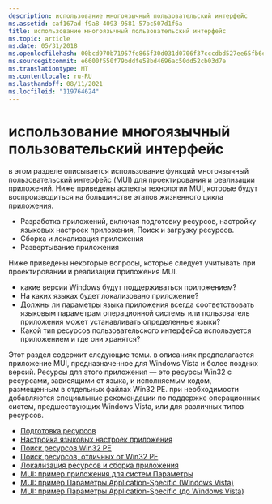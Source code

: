 ```yaml
---
description: использование многоязычный пользовательский интерфейс
ms.assetid: caf167ad-f9a8-4093-9581-57bc507d1f6a
title: использование многоязычный пользовательский интерфейс
ms.topic: article
ms.date: 05/31/2018
ms.openlocfilehash: 00bcd970b71957fe865f30d031d0706f37cccdbd527ee65fb6e4a812f2836bb0
ms.sourcegitcommit: e6600f550f79bddfe58bd4696ac50dd52cb03d7e
ms.translationtype: MT
ms.contentlocale: ru-RU
ms.lasthandoff: 08/11/2021
ms.locfileid: "119764624"
---
```

# <a name="using-multilingual-user-interface"></a>использование многоязычный пользовательский интерфейс

в этом разделе описывается использование функций многоязычный пользовательский интерфейс (MUI) для проектирования и реализации приложений. Ниже приведены аспекты технологии MUI, которые будут воспроизводиться на большинстве этапов жизненного цикла приложения.

-   Разработка приложений, включая подготовку ресурсов, настройку языковых настроек приложения, Поиск и загрузку ресурсов.
-   Сборка и локализация приложения
-   Развертывание приложения

Ниже приведены некоторые вопросы, которые следует учитывать при проектировании и реализации приложения MUI.

-   какие версии Windows будут поддерживаться приложением?
-   На каких языках будет локализовано приложение?
-   Должны ли параметры языка приложения всегда соответствовать языковым параметрам операционной системы или пользователь приложения может устанавливать определенные языки?
-   Какой тип ресурсов пользовательского интерфейса используется приложением и где они хранятся?

Этот раздел содержит следующие темы. в описаниях предполагается приложение MUI, предназначенное для Windows Vista и более поздних версий. Ресурсы для этого приложения — это ресурсы Win32 с ресурсами, зависящими от языка, и исполняемым кодом, размещенным в отдельных файлах Win32 PE. при необходимости добавляются специальные рекомендации по поддержке операционных систем, предшествующих Windows Vista, или для различных типов ресурсов.

-   [Подготовка ресурсов](preparing-resources.md)
-   [Настройка языковых настроек приложения](setting-application-language-preferences.md)
-   [Поиск ресурсов Win32 PE](locating-win32-pe-resources.md)
-   [Поиск ресурсов, отличных от Win32 PE](locating-non-win32-pe-resources.md)
-   [Локализация ресурсов и сборка приложения](localizing-resources-and-building-the-application.md)
-   [MUI: пример приложения для систем Параметры](mui-system-settings-application-sample.md)
-   [MUI: пример Параметры Application-Specific (Windows Vista)](mui-application-specific-settings-sample-vista.md)
-   [MUI: пример Параметры Application-Specific (до Windows Vista)](mui-application-specific-settings-sample-pre-vista.md)

 

 




